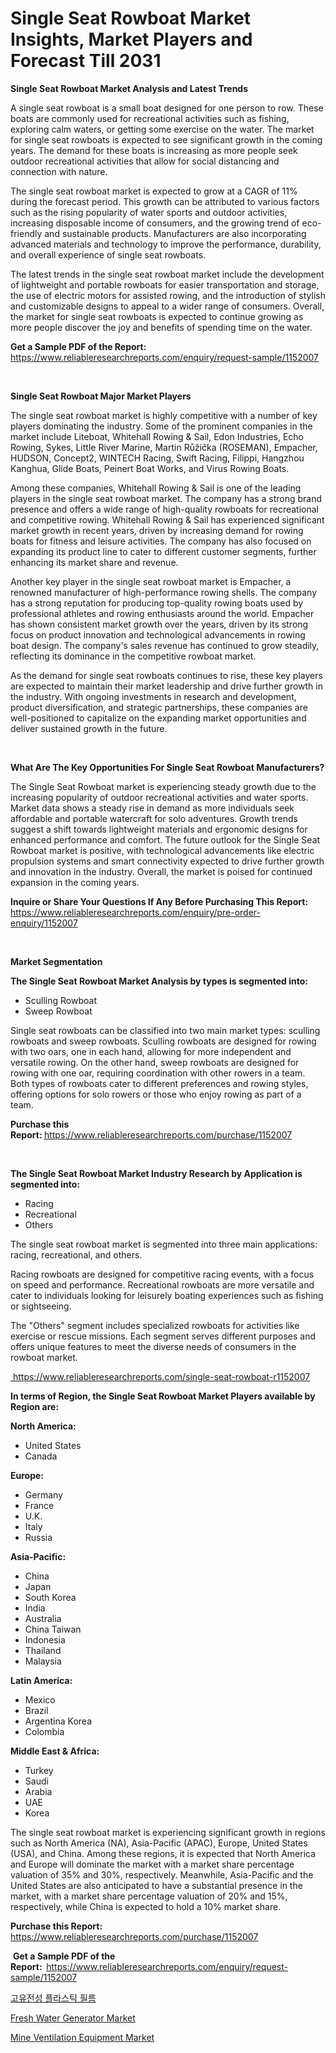 <p><h1>Single Seat Rowboat Market Insights, Market Players and Forecast Till 2031</h1></p><p><strong>Single Seat Rowboat Market Analysis and Latest Trends</strong></p>
<p><p>A single seat rowboat is a small boat designed for one person to row. These boats are commonly used for recreational activities such as fishing, exploring calm waters, or getting some exercise on the water. The market for single seat rowboats is expected to see significant growth in the coming years. The demand for these boats is increasing as more people seek outdoor recreational activities that allow for social distancing and connection with nature.</p><p>The single seat rowboat market is expected to grow at a CAGR of 11% during the forecast period. This growth can be attributed to various factors such as the rising popularity of water sports and outdoor activities, increasing disposable income of consumers, and the growing trend of eco-friendly and sustainable products. Manufacturers are also incorporating advanced materials and technology to improve the performance, durability, and overall experience of single seat rowboats.</p><p>The latest trends in the single seat rowboat market include the development of lightweight and portable rowboats for easier transportation and storage, the use of electric motors for assisted rowing, and the introduction of stylish and customizable designs to appeal to a wider range of consumers. Overall, the market for single seat rowboats is expected to continue growing as more people discover the joy and benefits of spending time on the water.</p></p>
<p><strong>Get a Sample PDF of the Report:&nbsp;</strong> <a href="https://www.reliableresearchreports.com/enquiry/request-sample/1152007">https://www.reliableresearchreports.com/enquiry/request-sample/1152007</a></p>
<p>&nbsp;</p>
<p><strong>Single Seat Rowboat Major Market Players</strong></p>
<p><p>The single seat rowboat market is highly competitive with a number of key players dominating the industry. Some of the prominent companies in the market include Liteboat, Whitehall Rowing & Sail, Edon Industries, Echo Rowing, Sykes, Little River Marine, Martin Růžička (ROSEMAN), Empacher, HUDSON, Concept2, WINTECH Racing, Swift Racing, Filippi, Hangzhou Kanghua, Glide Boats, Peinert Boat Works, and Virus Rowing Boats.</p><p>Among these companies, Whitehall Rowing & Sail is one of the leading players in the single seat rowboat market. The company has a strong brand presence and offers a wide range of high-quality rowboats for recreational and competitive rowing. Whitehall Rowing & Sail has experienced significant market growth in recent years, driven by increasing demand for rowing boats for fitness and leisure activities. The company has also focused on expanding its product line to cater to different customer segments, further enhancing its market share and revenue.</p><p>Another key player in the single seat rowboat market is Empacher, a renowned manufacturer of high-performance rowing shells. The company has a strong reputation for producing top-quality rowing boats used by professional athletes and rowing enthusiasts around the world. Empacher has shown consistent market growth over the years, driven by its strong focus on product innovation and technological advancements in rowing boat design. The company's sales revenue has continued to grow steadily, reflecting its dominance in the competitive rowboat market.</p><p>As the demand for single seat rowboats continues to rise, these key players are expected to maintain their market leadership and drive further growth in the industry. With ongoing investments in research and development, product diversification, and strategic partnerships, these companies are well-positioned to capitalize on the expanding market opportunities and deliver sustained growth in the future.</p></p>
<p>&nbsp;</p>
<p><strong>What Are The Key Opportunities For Single Seat Rowboat Manufacturers?</strong></p>
<p><p>The Single Seat Rowboat market is experiencing steady growth due to the increasing popularity of outdoor recreational activities and water sports. Market data shows a steady rise in demand as more individuals seek affordable and portable watercraft for solo adventures. Growth trends suggest a shift towards lightweight materials and ergonomic designs for enhanced performance and comfort. The future outlook for the Single Seat Rowboat market is positive, with technological advancements like electric propulsion systems and smart connectivity expected to drive further growth and innovation in the industry. Overall, the market is poised for continued expansion in the coming years.</p></p>
<p><strong>Inquire or Share Your Questions If Any Before Purchasing This Report:</strong> <a href="https://www.reliableresearchreports.com/enquiry/pre-order-enquiry/1152007">https://www.reliableresearchreports.com/enquiry/pre-order-enquiry/1152007</a></p>
<p>&nbsp;</p>
<p><strong>Market Segmentation</strong></p>
<p><strong>The Single Seat Rowboat Market Analysis by types is segmented into:</strong></p>
<p><ul><li>Sculling Rowboat</li><li>Sweep Rowboat</li></ul></p>
<p><p>Single seat rowboats can be classified into two main market types: sculling rowboats and sweep rowboats. Sculling rowboats are designed for rowing with two oars, one in each hand, allowing for more independent and versatile rowing. On the other hand, sweep rowboats are designed for rowing with one oar, requiring coordination with other rowers in a team. Both types of rowboats cater to different preferences and rowing styles, offering options for solo rowers or those who enjoy rowing as part of a team.</p></p>
<p><strong>Purchase this Report:&nbsp;</strong><a href="https://www.reliableresearchreports.com/purchase/1152007">https://www.reliableresearchreports.com/purchase/1152007</a></p>
<p>&nbsp;</p>
<p><strong>The Single Seat Rowboat Market Industry Research by Application is segmented into:</strong></p>
<p><ul><li>Racing</li><li>Recreational</li><li>Others</li></ul></p>
<p><p>The single seat rowboat market is segmented into three main applications: racing, recreational, and others. </p><p>Racing rowboats are designed for competitive racing events, with a focus on speed and performance. Recreational rowboats are more versatile and cater to individuals looking for leisurely boating experiences such as fishing or sightseeing. </p><p>The "Others" segment includes specialized rowboats for activities like exercise or rescue missions. Each segment serves different purposes and offers unique features to meet the diverse needs of consumers in the rowboat market.</p></p>
<p><a href="https://www.reliableresearchreports.com/single-seat-rowboat-r1152007">&nbsp;https://www.reliableresearchreports.com/single-seat-rowboat-r1152007</a></p>
<p><strong>In terms of Region, the Single Seat Rowboat Market Players available by Region are:</strong></p>
<p>
    <p> <strong> North America: </strong>
        <ul>
            <li>United States</li>
            <li>Canada</li>
        </ul>
        </p> 
    <p> <strong> Europe: </strong>
        <ul>
            <li>Germany</li>
            <li>France</li>
            <li>U.K.</li>
            <li>Italy</li>
            <li>Russia</li>
        </ul>
        </p> 
    <p> <strong> Asia-Pacific: </strong>
        <ul>
            <li>China</li>
            <li>Japan</li>
            <li>South Korea</li>
            <li>India</li>
            <li>Australia</li>
            <li>China Taiwan</li>
            <li>Indonesia</li>
            <li>Thailand</li>
            <li>Malaysia</li>
        </ul>
        </p> 
    <p> <strong> Latin America: </strong>
        <ul>
            <li>Mexico</li>
            <li>Brazil</li>
            <li>Argentina Korea</li>
            <li>Colombia</li>
        </ul>
        </p> 
    <p> <strong> Middle East & Africa: </strong>
        <ul>
            <li>Turkey</li>
            <li>Saudi</li>
            <li>Arabia</li>
            <li>UAE</li>
            <li>Korea</li>
        </ul>
    </p>
    </p>
<p><p>The single seat rowboat market is experiencing significant growth in regions such as North America (NA), Asia-Pacific (APAC), Europe, United States (USA), and China. Among these regions, it is expected that North America and Europe will dominate the market with a market share percentage valuation of 35% and 30%, respectively. Meanwhile, Asia-Pacific and the United States are also anticipated to have a substantial presence in the market, with a market share percentage valuation of 20% and 15%, respectively, while China is expected to hold a 10% market share.</p></p>
<p><strong>Purchase this Report: </strong><a href="https://www.reliableresearchreports.com/purchase/1152007">https://www.reliableresearchreports.com/purchase/1152007</a></p>
<p>&nbsp;<strong>Get a Sample PDF of the Report:&nbsp;&nbsp;</strong><a href="https://www.reliableresearchreports.com/enquiry/request-sample/1152007">https://www.reliableresearchreports.com/enquiry/request-sample/1152007</a></p>
<p><strong></strong></p>
<p><p><a href="https://github.com/njolsky1/Market-Research-Report-List-1/blob/main/4401766176611.md">고유전성 플라스틱 필름</a></p><p><a href="https://github.com/bznecsdb5/Market-Research-Report-List-1/blob/main/fresh-water-generator-market.md">Fresh Water Generator Market</a></p><p><a href="https://github.com/maesanjaya8/Market-Research-Report-List-1/blob/main/mine-ventilation-equipment-market.md">Mine Ventilation Equipment Market</a></p></p>